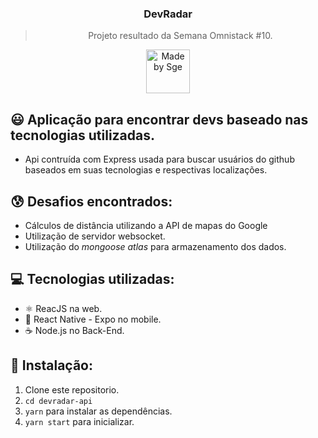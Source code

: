 <h3 align="center">
  DevRadar
</h3>

<blockquote align="center">Projeto resultado da Semana Omnistack #10.</blockquote>

<p align="center">
  <a href="http://sgeinformatica.com.br/">
    <img alt="Made by Sge" src="https://i.imgur.com/Dm7Xym9.png" width="70" heigth="20">
  </a>
</p>

## :smiley: Aplicação para encontrar devs baseado nas tecnologias utilizadas.

- Api contruída com Express usada para buscar usuários do github baseados em suas tecnologias e respectivas localizações.

## :cold_sweat: Desafios encontrados:

- Cálculos de distância utilizando a API de mapas do Google
- Utilização de servidor websocket.
- Utilização do *mongoose atlas* para armazenamento dos dados.

## :computer: Tecnologias utilizadas:

- ⚛️ ReacJS na web.
- :iphone: React Native - Expo no mobile.
- ☕️ Node.js no Back-End.

## :dvd: Instalação:

1. Clone este repositorio.
2. `cd devradar-api`<br />
3. `yarn` para instalar as dependências.<br />
4. `yarn start` para inicializar.<br />
